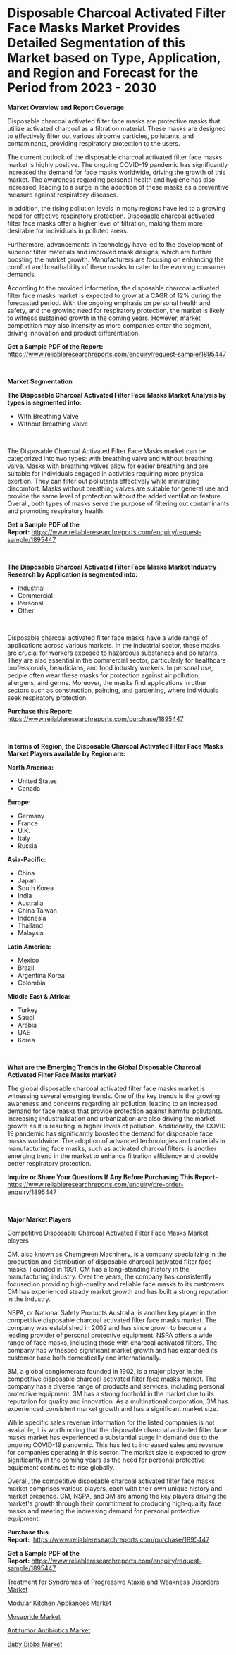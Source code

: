 <p><h1>Disposable Charcoal Activated Filter Face Masks Market Provides Detailed Segmentation of this Market based on Type, Application, and Region and Forecast for the Period from 2023 - 2030</h1></p><p><strong>Market Overview and Report Coverage</strong></p>
<p><p>Disposable charcoal activated filter face masks are protective masks that utilize activated charcoal as a filtration material. These masks are designed to effectively filter out various airborne particles, pollutants, and contaminants, providing respiratory protection to the users.</p><p>The current outlook of the disposable charcoal activated filter face masks market is highly positive. The ongoing COVID-19 pandemic has significantly increased the demand for face masks worldwide, driving the growth of this market. The awareness regarding personal health and hygiene has also increased, leading to a surge in the adoption of these masks as a preventive measure against respiratory diseases.</p><p>In addition, the rising pollution levels in many regions have led to a growing need for effective respiratory protection. Disposable charcoal activated filter face masks offer a higher level of filtration, making them more desirable for individuals in polluted areas.</p><p>Furthermore, advancements in technology have led to the development of superior filter materials and improved mask designs, which are further boosting the market growth. Manufacturers are focusing on enhancing the comfort and breathability of these masks to cater to the evolving consumer demands.</p><p>According to the provided information, the disposable charcoal activated filter face masks market is expected to grow at a CAGR of 12% during the forecasted period. With the ongoing emphasis on personal health and safety, and the growing need for respiratory protection, the market is likely to witness sustained growth in the coming years. However, market competition may also intensify as more companies enter the segment, driving innovation and product differentiation.</p></p>
<p><strong>Get a Sample PDF of the Report:</strong> <a href="https://www.reliableresearchreports.com/enquiry/request-sample/1895447">https://www.reliableresearchreports.com/enquiry/request-sample/1895447</a></p>
<p>&nbsp;</p>
<p><strong>Market Segmentation</strong></p>
<p><strong>The Disposable Charcoal Activated Filter Face Masks Market Analysis by types is segmented into:</strong></p>
<p><ul><li>WIth Breathing Valve</li><li>WIthout Breathing Valve</li></ul></p>
<p>&nbsp;</p>
<p><p>The Disposable Charcoal Activated Filter Face Masks market can be categorized into two types: with breathing valve and without breathing valve. Masks with breathing valves allow for easier breathing and are suitable for individuals engaged in activities requiring more physical exertion. They can filter out pollutants effectively while minimizing discomfort. Masks without breathing valves are suitable for general use and provide the same level of protection without the added ventilation feature. Overall, both types of masks serve the purpose of filtering out contaminants and promoting respiratory health.</p></p>
<p><strong>Get a Sample PDF of the Report:</strong>&nbsp;<a href="https://www.reliableresearchreports.com/enquiry/request-sample/1895447">https://www.reliableresearchreports.com/enquiry/request-sample/1895447</a></p>
<p>&nbsp;</p>
<p><strong>The Disposable Charcoal Activated Filter Face Masks Market Industry Research by Application is segmented into:</strong></p>
<p><ul><li>Industrial</li><li>Commercial</li><li>Personal</li><li>Other</li></ul></p>
<p>&nbsp;</p>
<p><p>Disposable charcoal activated filter face masks have a wide range of applications across various markets. In the industrial sector, these masks are crucial for workers exposed to hazardous substances and pollutants. They are also essential in the commercial sector, particularly for healthcare professionals, beauticians, and food industry workers. In personal use, people often wear these masks for protection against air pollution, allergens, and germs. Moreover, the masks find applications in other sectors such as construction, painting, and gardening, where individuals seek respiratory protection.</p></p>
<p><strong>Purchase this Report:</strong>&nbsp; <a href="https://www.reliableresearchreports.com/purchase/1895447">https://www.reliableresearchreports.com/purchase/1895447</a></p>
<p>&nbsp;</p>
<p><strong>In terms of Region, the Disposable Charcoal Activated Filter Face Masks Market Players available by Region are:</strong></p>
<p>
    <p> <strong> North America: </strong>
        <ul>
            <li>United States</li>
            <li>Canada</li>
        </ul>
        </p> 
    <p> <strong> Europe: </strong>
        <ul>
            <li>Germany</li>
            <li>France</li>
            <li>U.K.</li>
            <li>Italy</li>
            <li>Russia</li>
        </ul>
        </p> 
    <p> <strong> Asia-Pacific: </strong>
        <ul>
            <li>China</li>
            <li>Japan</li>
            <li>South Korea</li>
            <li>India</li>
            <li>Australia</li>
            <li>China Taiwan</li>
            <li>Indonesia</li>
            <li>Thailand</li>
            <li>Malaysia</li>
        </ul>
        </p> 
    <p> <strong> Latin America: </strong>
        <ul>
            <li>Mexico</li>
            <li>Brazil</li>
            <li>Argentina Korea</li>
            <li>Colombia</li>
        </ul>
        </p> 
    <p> <strong> Middle East & Africa: </strong>
        <ul>
            <li>Turkey</li>
            <li>Saudi</li>
            <li>Arabia</li>
            <li>UAE</li>
            <li>Korea</li>
        </ul>
    </p>
    </p>
<p>&nbsp;</p>
<p><strong>What are the Emerging Trends in the Global Disposable Charcoal Activated Filter Face Masks market?</strong></p>
<p><p>The global disposable charcoal activated filter face masks market is witnessing several emerging trends. One of the key trends is the growing awareness and concerns regarding air pollution, leading to an increased demand for face masks that provide protection against harmful pollutants. Increasing industrialization and urbanization are also driving the market growth as it is resulting in higher levels of pollution. Additionally, the COVID-19 pandemic has significantly boosted the demand for disposable face masks worldwide. The adoption of advanced technologies and materials in manufacturing face masks, such as activated charcoal filters, is another emerging trend in the market to enhance filtration efficiency and provide better respiratory protection.</p></p>
<p><strong>Inquire or Share Your Questions If Any Before Purchasing This Report</strong>- <a href="https://www.reliableresearchreports.com/enquiry/pre-order-enquiry/1895447">https://www.reliableresearchreports.com/enquiry/pre-order-enquiry/1895447</a></p>
<p>&nbsp;</p>
<p><strong>Major Market Players</strong></p>
<p><p>Competitive Disposable Charcoal Activated Filter Face Masks Market players</p><p>CM, also known as Chemgreen Machinery, is a company specializing in the production and distribution of disposable charcoal activated filter face masks. Founded in 1991, CM has a long-standing history in the manufacturing industry. Over the years, the company has consistently focused on providing high-quality and reliable face masks to its customers. CM has experienced steady market growth and has built a strong reputation in the industry.</p><p>NSPA, or National Safety Products Australia, is another key player in the competitive disposable charcoal activated filter face masks market. The company was established in 2002 and has since grown to become a leading provider of personal protective equipment. NSPA offers a wide range of face masks, including those with charcoal activated filters. The company has witnessed significant market growth and has expanded its customer base both domestically and internationally.</p><p>3M, a global conglomerate founded in 1902, is a major player in the competitive disposable charcoal activated filter face masks market. The company has a diverse range of products and services, including personal protective equipment. 3M has a strong foothold in the market due to its reputation for quality and innovation. As a multinational corporation, 3M has experienced consistent market growth and has a significant market size.</p><p>While specific sales revenue information for the listed companies is not available, it is worth noting that the disposable charcoal activated filter face masks market has experienced a substantial surge in demand due to the ongoing COVID-19 pandemic. This has led to increased sales and revenue for companies operating in this sector. The market size is expected to grow significantly in the coming years as the need for personal protective equipment continues to rise globally.</p><p>Overall, the competitive disposable charcoal activated filter face masks market comprises various players, each with their own unique history and market presence. CM, NSPA, and 3M are among the key players driving the market's growth through their commitment to producing high-quality face masks and meeting the increasing demand for personal protective equipment.</p></p>
<p><strong>Purchase this Report:</strong>&nbsp;&nbsp;<a href="https://www.reliableresearchreports.com/purchase/1895447">https://www.reliableresearchreports.com/purchase/1895447</a></p>
<p></p>
<p><strong>Get a Sample PDF of the Report:</strong>&nbsp;<a href="https://www.reliableresearchreports.com/enquiry/request-sample/1895447">https://www.reliableresearchreports.com/enquiry/request-sample/1895447</a></p>
<p><p><a href="https://medium.com/@aliciahaley1989/treatment-for-syndromes-of-progressive-ataxia-and-weakness-disorders-market-share-evolution-and-b7d0d8abc529">Treatment for Syndromes of Progressive Ataxia and Weakness Disorders Market</a></p><p><a href="https://medium.com/@jazminjones30/modular-kitchen-appliances-market-outlook-industry-overview-and-forecast-2023-to-2030-acabd9c154f4">Modular Kitchen Appliances Market</a></p><p><a href="https://medium.com/@andrewhills1925/mosapride-market-research-report-its-history-and-forecast-2023-to-2030-6a7c46e44a3a">Mosapride Market</a></p><p><a href="https://medium.com/@jeromekling1967/antitumor-antibiotics-market-the-key-to-successful-business-strategy-forecast-till-2030-91a9fcc5f837">Antitumor Antibiotics Market</a></p><p><a href="https://medium.com/@terrellconn/baby-bibbs-market-size-market-outlook-and-market-forecast-2023-to-2030-ff72e3320f13">Baby Bibbs Market</a></p></p>
